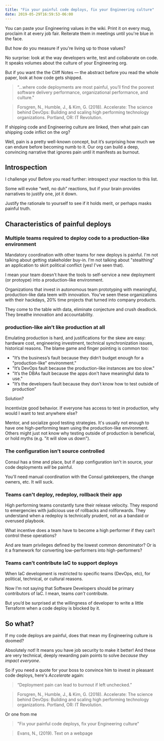 ```yaml
---
title: "Fix your painful code deploys, fix your Engineering culture"
date: 2019-05-29T16:59:53-06:00
---
```


You can paste your Engineering values in the wiki. Print it on every mug, proclaim it at every job fair. Reiterate them in meetings until you're blue in the face.

But how do you measure if you're living up to those values?

No surprise: look at the way developers write, test and collaborate on code. It speaks volumes about the culture of your Engineering org.

But if you want the the Cliff Notes — the abstract before you read the whole paper, look at how code gets shipped.

> “...where code deployments are most painful, you’ll find the poorest software delivery performance, organizational performance, and culture."

> Forsgren, N., Humble, J., & Kim, G. (2018). Accelerate: The science behind DevOps: Building and scaling high performing technology organizations. Portland, OR: IT Revolution.

If shipping code and Engineering culture are linked, then what pain can shipping code inflict on the org?

Well, pain is a pretty well-known concept, but it’s surprising how much we can endure before becoming numb to it. Our org can build a deep, convincing narrative that ignores  pain until it manifests as burnout.

## Introspection

I challenge you! Before you read further: introspect your reaction to this list.

Some will evoke “well, no duh” reactions, but if your brain provides narratives to justify one, jot it down.

Justify the rationale to yourself to see if it holds merit, or perhaps masks painful truth.

## Characteristics of painful deploys

### Multiple teams required to deploy code to a production-like environment

Mandatory coordination with other teams for new deploys is painful. I'm not talking about getting stakeholder buy-in. I'm not talking about "stealthing" an application to skirt political conflict (yes! I've seen that).

I mean your team doesn't have the tools to self-service a new deployment (or protoype) into a production-like environment.

Organizations that invest in autonomous team prototyping with meaningful, production-like data teem with innovation. You’ve seen these organizations with their hackdays, 20% time projects that turned into company products.

They come to the table with data, eliminate conjecture and crush deadlock. They breathe innovation and accountability.

###  production-like ain’t like production at all

Emulating production is hard, and justifications for the skew are easy: hardware cost, engineering investment, technical synchronization issues, historical reasons. The blame game and finger pointing is common too:

* "It’s the business’s fault because they didn’t budget enough for a "production-like" environment."
* "It’s DevOps fault because the production-like instances are too slow."
* "It’s the DBAs fault because the apps don't have meaningful data to use."
* "It’s the developers fault because they don’t know how to test outside of production”

Solution?

Incentivize good behavior. If everyone has access to test in production, why would I want to test anywhere else?

Mentor, and socialize good testing strategies. It's usually not enough to have one high-performing team using the production-like environment. Others might just not know why testing outside of production is beneficial, or hold myths (e.g. "it will slow us down").

### The configuration isn’t source controlled

Consul has a time and place, but if app configuration isn't in source, your code deployments _will_ be painful.

You'll need manual coordination with the Consul gatekeepers, the change owners, etc. It will suck.

### Teams can't deploy, redeploy, rollback their app

High performing teams constantly tune their release velocity. They respond to emergencies with judicious use of rollbacks and rollforwards. They understand when a redeploy is technically prudent, not as a bandaid or overused playbook.

What incentive does a team have to become a high performer if they can’t control these operations?

And are team privileges defined by the lowest common denominator? Or is it a framework for converting low-performers into high-performers?

### Teams can’t contribute IaC to support deploys

When IaC development is restricted to specific teams (DevOps, etc), for political, technical, or cultural reasons.

Now I’m not saying that Software Developers should be primary contributors of IaC. I mean, teams _can’t_ contribute.

But you’d be surprised at the willingness of developer to write a little Terraform when a code deploy is blocked by it.

## So what?

If my code deploys are painful, does that mean my Engineering culture is doomed?

Absolutely not! It means you have job security to make it better! And these are very technical, deeply rewarding pain points to solve _because they impact everyone_.

So if you need a quote for your boss to convince him to invest in pleasant code deploys, here's *Accelerate* again:

> “Deployment pain can lead to burnout if left unchecked.”

> Forsgren, N., Humble, J., & Kim, G. (2018). Accelerate: The science behind DevOps: Building and scaling high performing technology organizations. Portland, OR: IT Revolution.

Or one from me

> "Fix your painful code deploys, fix your Engineering culture"

> Evans, N., (2019). Text on a webpage
